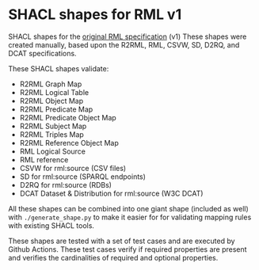 # SHACL shapes for RML v1

SHACL shapes for the [original RML specification](https://rml.io/specs/rml) (v1)
These shapes were created manually, based upon the R2RML, RML, CSVW, SD,
D2RQ, and DCAT specifications.

These SHACL shapes validate:
- R2RML Graph Map
- R2RML Logical Table
- R2RML Object Map
- R2RML Predicate Map
- R2RML Predicate Object Map
- R2RML Subject Map
- R2RML Triples Map
- R2RML Reference Object Map
- RML Logical Source
- RML reference
- CSVW for rml:source (CSV files)
- SD for rml:source (SPARQL endpoints)
- D2RQ for rml:source (RDBs)
- DCAT Dataset & Distribution for rml:source (W3C DCAT)

All these shapes can be combined into one giant shape (included as well)
with `./generate_shape.py` to make it easier for for validating mapping
rules with existing SHACL tools.

These shapes are tested with a set of test cases and are executed by
Github Actions. These test cases verify if required properties are
present and verifies the cardinalities of required and optional
properties.
